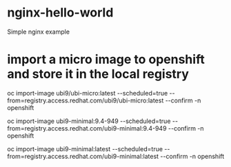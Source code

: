 # nginx-hello-world
Simple nginx example 


# import a micro image to openshift and store it in the local registry

oc import-image ubi9/ubi-micro:latest --scheduled=true --from=registry.access.redhat.com/ubi9/ubi-micro:latest --confirm -n openshift


oc import-image ubi9-minimal:9.4-949 --scheduled=true --from=registry.access.redhat.com/ubi9-minimal:9.4-949 --confirm -n openshift

oc import-image ubi9-minimal:latest --scheduled=true --from=registry.access.redhat.com/ubi9-minimal:latest --confirm -n openshift
